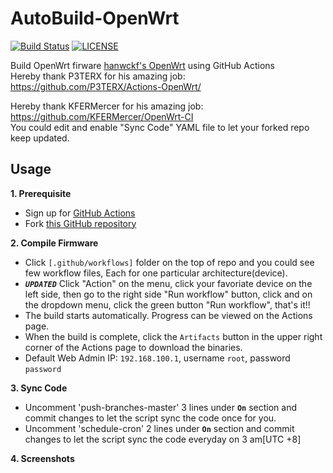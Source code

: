 # AutoBuild-OpenWrt
[![Build Status](https://img.shields.io/github/actions/workflow/status/0x032c/build-openwrt/x86_64-main.yml?style=flat&logo=github)](https://github.com/0x032c/build-openwrt/actions/workflows/x86_64-main.yml)
[![LICENSE](https://img.shields.io/github/license/mashape/apistatus.svg?style=flat&logo=github&label=LICENSE)](https://github.com/0x032c/build-openwrt/blob/master/LICENSE)

Build OpenWrt firware [hanwckf's OpenWrt](https://github.com/hanwckf/immortalwrt-mt798x) using GitHub Actions  
Hereby thank P3TERX for his amazing job: https://github.com/P3TERX/Actions-OpenWrt/  

Hereby thank KFERMercer for his amazing job: https://github.com/KFERMercer/OpenWrt-CI  
You could edit and enable "Sync Code" YAML file to let your forked repo keep updated.

## Usage

**1. Prerequisite**
  - Sign up for [GitHub Actions](https://github.com/features/actions/signup)
  - Fork [this GitHub repository](https://github.com/0x032c/build-openwrt)
    
**2. Compile Firmware**
  - Click `[.github/workflows]` folder on the top of repo and you could see few workflow files, Each for one particular architecture(device).
  - ***`UPDATED`*** Click "Action" on the menu, click your favoriate device on the left side, then go to the right side "Run workflow" button, click and on the dropdown menu, click the green button "Run workflow", that's it!!
  - The build starts automatically. Progress can be viewed on the Actions page.
  - When the build is complete, click the `Artifacts` button in the upper right corner of the Actions page to download the binaries.
  - Default Web Admin IP: `192.168.100.1`, username `root`, password `password`

**3. Sync Code**
  - Uncomment 'push-branches-master' 3 lines under **`On`** section and commit changes to let the script sync the code once for you.
  - Uncomment 'schedule-cron' 2 lines under **`On`** section and commit changes to let the script sync the code everyday on 3 am[UTC +8]
  
**4. Screenshots**

